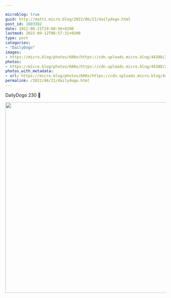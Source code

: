 ```yaml
---

microblog: true
guid: http://matti.micro.blog/2022/06/21/dailydogo.html
post_id: 1603382
date: 2022-06-21T19:00:56+0200
lastmod: 2022-09-12T08:57:32+0200
type: post
categories:
- "DailyDogo"
images:
- https://micro.blog/photos/600x/https://cdn.uploads.micro.blog/44388/2022/48712f72e3.jpg
photos:
- https://micro.blog/photos/600x/https://cdn.uploads.micro.blog/44388/2022/48712f72e3.jpg
photos_with_metadata:
- url: https://micro.blog/photos/600x/https://cdn.uploads.micro.blog/44388/2022/48712f72e3.jpg
permalink: /2022/06/21/dailydogo.html
---
```

DailyDogo 230 🐶

<img src="/media/uploads/2022/48712f72e3.jpg" width="600" height="600" alt="" />
